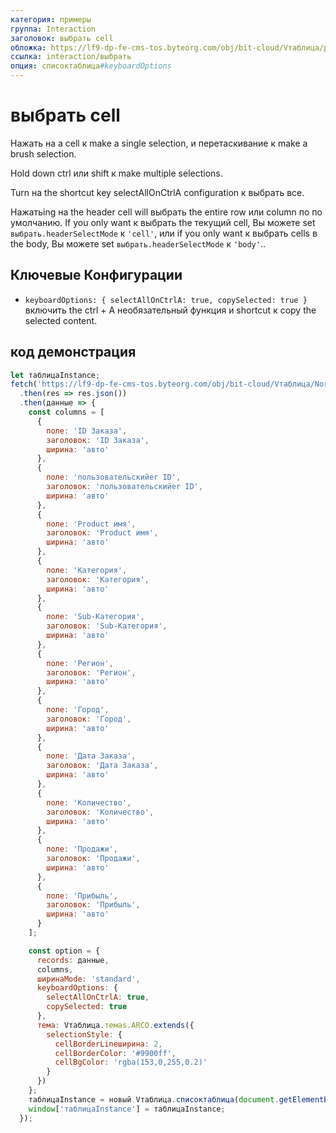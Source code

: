 ```yaml
---
категория: примеры
группа: Interaction
заголовок: выбрать cell
обложка: https://lf9-dp-fe-cms-tos.byteorg.com/obj/bit-cloud/Vтаблица/preview/выбрать.png
ссылка: interaction/выбрать
опция: списоктаблица#keyboardOptions
---
```


# выбрать cell

Нажать на a cell к make a single selection, и перетаскивание к make a brush selection.

Hold down ctrl или shift к make multiple selections.

Turn на the shortcut key selectAllOnCtrlA configuration к выбрать все.

Нажатьing на the header cell will выбрать the entire row или column по по умолчанию. If you only want к выбрать the текущий cell, Вы можете set `выбрать.headerSelectMode` к `'cell'`, или if you only want к выбрать cells в the body, Вы можете set `выбрать.headerSelectMode` к `'body'`..

## Ключевые Конфигурации

- `keyboardOptions: {
    selectAllOnCtrlA: true,
    copySelected: true
}`
  включить the ctrl + A необязательный функция и shortcut к copy the selected content.

## код демонстрация

```javascript liveдемонстрация template=vтаблица
let таблицаInstance;
fetch('https://lf9-dp-fe-cms-tos.byteorg.com/obj/bit-cloud/Vтаблица/North_American_Superstore_данные.json')
  .then(res => res.json())
  .then(данные => {
    const columns = [
      {
        поле: 'ID Заказа',
        заголовок: 'ID Заказа',
        ширина: 'авто'
      },
      {
        поле: 'пользовательскийer ID',
        заголовок: 'пользовательскийer ID',
        ширина: 'авто'
      },
      {
        поле: 'Product имя',
        заголовок: 'Product имя',
        ширина: 'авто'
      },
      {
        поле: 'Категория',
        заголовок: 'Категория',
        ширина: 'авто'
      },
      {
        поле: 'Sub-Категория',
        заголовок: 'Sub-Категория',
        ширина: 'авто'
      },
      {
        поле: 'Регион',
        заголовок: 'Регион',
        ширина: 'авто'
      },
      {
        поле: 'Город',
        заголовок: 'Город',
        ширина: 'авто'
      },
      {
        поле: 'Дата Заказа',
        заголовок: 'Дата Заказа',
        ширина: 'авто'
      },
      {
        поле: 'Количество',
        заголовок: 'Количество',
        ширина: 'авто'
      },
      {
        поле: 'Продажи',
        заголовок: 'Продажи',
        ширина: 'авто'
      },
      {
        поле: 'Прибыль',
        заголовок: 'Прибыль',
        ширина: 'авто'
      }
    ];

    const option = {
      records: данные,
      columns,
      ширинаMode: 'standard',
      keyboardOptions: {
        selectAllOnCtrlA: true,
        copySelected: true
      },
      тема: Vтаблица.темаs.ARCO.extends({
        selectionStyle: {
          cellBorderLineширина: 2,
          cellBorderColor: '#9900ff',
          cellBgColor: 'rgba(153,0,255,0.2)'
        }
      })
    };
    таблицаInstance = новый Vтаблица.списоктаблица(document.getElementById(CONTAINER_ID), option);
    window['таблицаInstance'] = таблицаInstance;
  });
```
